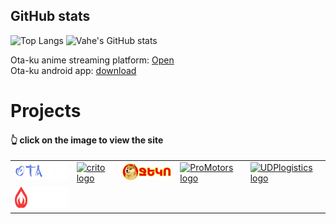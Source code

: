 
## GitHub stats
![Top Langs](https://github-readme-stats.vercel.app/api/top-langs/?username=w33bvGL&layout=compact&theme=dark&langs_count=20)
![Vahe's GitHub stats](https://github-readme-stats.vercel.app/api?username=w33bvGL&show_icons=true&theme=dark)

Ota-ku anime streaming platform: [Open](https://ota-ku.ru)
<br>
Ota-ku android app: [download](https://drive.google.com/file/d/1pSBomwCx-Sq-K9QF_dfJpEK_sZdlnaCM/view?usp=sharing)

# Projects

#### 👆 click on the image to view the site
<table>
  <tr>
    <td>
      <a href="https://ota-ku.ru">
        <img src="https://github.com/KU-OTA-KU/Ota-ku-Nuxt/blob/main/public/ota-kashima/ota-ku-kashima.png" alt="crito logo" style="width: 130px;">
      </a>
    </td>
    <td>
      <a href="https://w33bvgl.github.io/Crito/">
        <img src="https://w33bvgl.github.io/Crito/img/Logo.png" alt="crito logo" style="width: 130px;">
      </a>
    </td>
    <td>
      <a href="https://jacko-food.github.io/jacko/">
        <img src="https://github.com/jacko-food/jacko/blob/main/assets/img/jacko/jacko-logo-template-3.png" alt="Jacko logo" style="width: 130px;">
      </a>
    </td>
    <td>
      <a href="https://w33bvgl.github.io/ProMotors/">
        <img src="https://w33bvgl.github.io/ProMotors/img/logo.png" alt="ProMotors logo" style="width: 130px;">
      </a>
    </td>
    <td>
      <a href="https://w33bvgl.github.io/UDPLogistics/">
        <img src="https://w33bvgl.github.io/UDPLogistics/resources/img/logo-black.png" alt="UDPlogistics logo" style="width: 130px;">
      </a>
    </td>
  </tr>
  <tr>
    <td>
      <a href="https://w33bvgl.github.io/UDPLogistics/">
        <img src="https://github.com/w33bvGL/LasesVPN/blob/main/img/Logo-white.png" alt="LasesVPN logo" style="height: 35px;">
      </a>
    </td>
  </tr>
</table>

